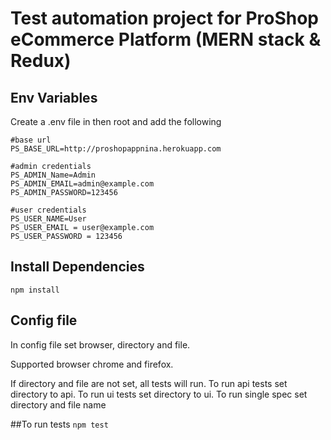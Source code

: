 # Test automation project for ProShop eCommerce Platform (MERN stack & Redux)

## Env Variables

Create a .env file in then root and add the following

    #base url
    PS_BASE_URL=http://proshopappnina.herokuapp.com

    #admin credentials
    PS_ADMIN_Name=Admin
    PS_ADMIN_EMAIL=admin@example.com
    PS_ADMIN_PASSWORD=123456

    #user credentials
    PS_USER_NAME=User
    PS_USER_EMAIL = user@example.com
    PS_USER_PASSWORD = 123456

## Install Dependencies

`npm install`

## Config file

In config file set browser, directory and file.

Supported browser chrome and firefox.

If directory and file are not set, all tests will run.
To run api tests set directory to api.
To run ui tests set directory to ui.
To run single spec set directory and file name

##To run tests
`npm test`
